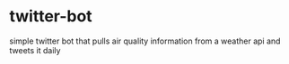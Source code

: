 # twitter-bot
simple twitter bot that pulls air quality information from a weather api and tweets it daily
